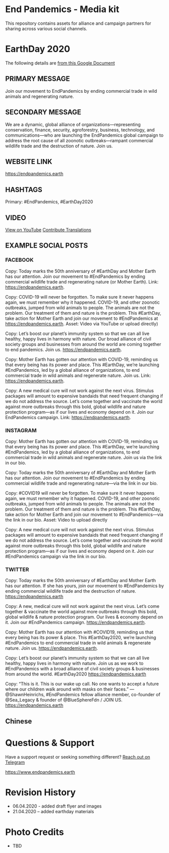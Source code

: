 # End Pandemics - Media kit

This repository contains assets for alliance and campaign partners for sharing across various social channels.

# EarthDay 2020

The following details are [from this Google Document](https://docs.google.com/document/d/17b0BE0AHzjEqlWBjsavVcMtY0KkqpB-ypysMWAmGaOo/edit?usp=sharing)

## PRIMARY MESSAGE

Join our movement to EndPandemics by ending commercial trade in wild animals and regenerating nature.

## SECONDARY MESSAGE

We are a dynamic, global alliance of organizations—representing conservation, finance, security, agroforestry, business, technology, and communications—who are launching the EndPandemics global campaign to address the root cause of all zoonotic outbreaks—rampant commercial wildlife trade and the destruction of nature. Join us.

## WEBSITE LINK

https://endpandemics.earth

## HASHTAGS

Primary: #EndPandemics, #EarthDay2020

## VIDEO

[View on YouTube](https://www.youtube.com/watch?v=akPJaVaovzo)
[Contribute Translations](http://tiny.cc/ep-translatevideo)

## EXAMPLE SOCIAL POSTS

### FACEBOOK

Copy: Today marks the 50th anniversary of #EarthDay and Mother Earth has our attention. Join our movement to #EndPandemics by ending commercial wildlife trade and regenerating nature (or Mother Earth).
Link: https://endpandemics.earth.

Copy: COVID-19 will never be forgotten. To make sure it never happens again, we must remember why it happened. COVID-19, and other zoonotic outbreaks, jumped from wild animals to people. The animals are not the problem. Our treatment of them and nature is the problem. This #EarthDay, take action for Mother Earth and join our movement to #EndPandemics at https://endpandemics.earth.
Asset: Video via YouTube or upload directly)

Copy: Let’s boost our planet’s immunity system so that we can all live healthy, happy lives in harmony with nature. Our broad alliance of civil society groups and businesses from around the world are coming together to end pandemics. Join us. https://endpandemics.earth.

Copy: Mother Earth has gotten our attention with COVID-19, reminding us that every being has its power and place. This #EarthDay, we’re launching #EndPandemics, led by a global alliance of organizations, to end commercial trade in wild animals and regenerate nature. Join us.
Link: https://endpandemics.earth.

Copy: A new medical cure will not work against the next virus. Stimulus packages will amount to expensive bandaids that need frequent changing if we do not address the source. Let’s come together and vaccinate the world against more outbreaks through this bold, global wildlife and nature protection program—as if our lives and economy depend on it. Join our EndPandemics campaign.
Link: https://endpandemics.earth.

### INSTAGRAM

Copy: Mother Earth has gotten our attention with COVID-19, reminding us that every being has its power and place. This #EarthDay, we’re launching #EndPandemics, led by a global alliance of organizations, to end commercial trade in wild animals and regenerate nature. Join us via the link in our bio.

Copy: Today marks the 50th anniversary of #EarthDay and Mother Earth has our attention. Join our movement to #EndPandemics by ending commercial wildlife trade and regenerating nature—via the link in our bio.

Copy: #COVID19 will never be forgotten. To make sure it never happens again, we must remember why it happened. COVID-19, and other zoonotic outbreaks, jumped from wild animals to people. The animals are not the problem. Our treatment of them and nature is the problem. This #EarthDay, take action for Mother Earth and join our movement to #EndPandemics—via the link in our bio.
Asset: Video to upload directly

Copy: A new medical cure will not work against the next virus. Stimulus packages will amount to expensive bandaids that need frequent changing if we do not address the source. Let’s come together and vaccinate the world against more outbreaks through this bold, global wildlife and nature protection program—as if our lives and economy depend on it. Join our #EndPandemics campaign via the link in our bio.

### TWITTER

Copy: Today marks the 50th anniversary of #EarthDay and Mother Earth has our attention. If she has yours, join our movement to #EndPandemics by ending commercial wildlife trade and the destruction of nature. https://endpandemics.earth

Copy: A new, medical cure will not work against the next virus. Let’s come together & vaccinate the world against more outbreaks through this bold, global wildlife & nature protection program. Our lives & economy depend on it. Join our #EndPandemics campaign. https://endpandemics.earth.

Copy: Mother Earth has our attention with #COVID19, reminding us that every being has its power & place. This #EarthDay2020, we’re launching #EndPandemics to end commercial trade in wild animals & regenerate nature. Join us. https://endpandemics.earth.

Copy: Let’s boost our planet’s immunity system so that we can all live healthy, happy lives in harmony with nature. Join us as we work to #EndPandemics with a broad alliance of civil society groups & businesses from around the world. #EarthDay2020 https://endpandemics.earth

Copy: “This is it. This is our wake up call. No one wants to accept a future where our children walk around with masks on their faces.” —@ShawnHeinrichs, #EndPandemics fellow alliance member, co-founder of @Sea_Legacy & founder of @BlueSphereFdn / JOIN US. https://endpandemics.earth

## Chinese

# Questions & Support

Have a support request or seeking something different?
[Reach out on Telegram]()

https://www.endpandemics.earth

# Revision History

- 06.04.2020 - added draft flyer and images
- 21.04.2020 – added earthday materials

# Photo Credits

- TBD
